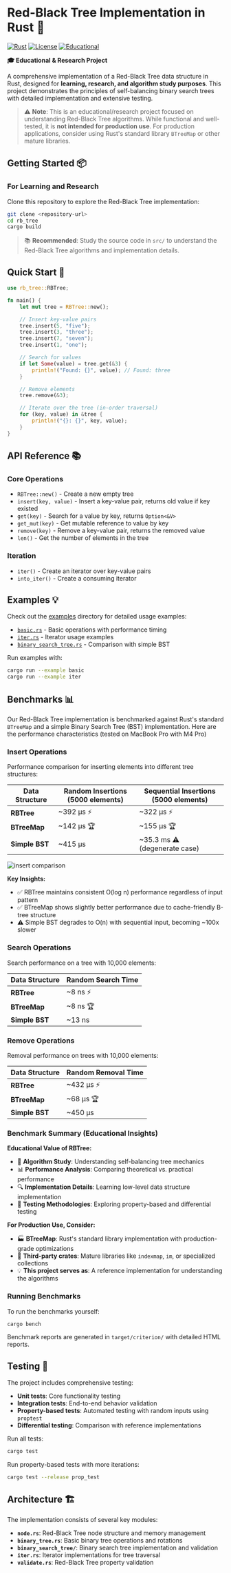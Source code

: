 # Red-Black Tree Implementation in Rust 🌳

[![Rust](https://img.shields.io/badge/rust-2024%20edition-orange.svg)](https://www.rust-lang.org/)
[![License](https://img.shields.io/badge/license-MIT-blue.svg)](LICENSE)
[![Educational](https://img.shields.io/badge/purpose-educational%20%26%20research-green.svg)]()

**🎓 Educational & Research Project**

A comprehensive implementation of a Red-Black Tree data structure in Rust, designed for **learning, research, and algorithm study purposes**. This project demonstrates the principles of self-balancing binary search trees with detailed implementation and extensive testing.

> ⚠️ **Note**: This is an educational/research project focused on understanding Red-Black Tree algorithms. While functional and well-tested, it is **not intended for production use**. For production applications, consider using Rust's standard library `BTreeMap` or other mature libraries.

## Getting Started 📦

### For Learning and Research

Clone this repository to explore the Red-Black Tree implementation:

```bash
git clone <repository-url>
cd rb_tree
cargo build
```

> 📚 **Recommended**: Study the source code in `src/` to understand the Red-Black Tree algorithms and implementation details.

## Quick Start 🚀

```rust
use rb_tree::RBTree;

fn main() {
    let mut tree = RBTree::new();

    // Insert key-value pairs
    tree.insert(5, "five");
    tree.insert(3, "three");
    tree.insert(7, "seven");
    tree.insert(1, "one");

    // Search for values
    if let Some(value) = tree.get(&3) {
        println!("Found: {}", value); // Found: three
    }

    // Remove elements
    tree.remove(&3);

    // Iterate over the tree (in-order traversal)
    for (key, value) in &tree {
        println!("{}: {}", key, value);
    }
}
```

## API Reference 📚

### Core Operations

- `RBTree::new()` - Create a new empty tree
- `insert(key, value)` - Insert a key-value pair, returns old value if key existed
- `get(key)` - Search for a value by key, returns `Option<&V>`
- `get_mut(key)` - Get mutable reference to value by key
- `remove(key)` - Remove a key-value pair, returns the removed value
- `len()` - Get the number of elements in the tree

### Iteration

- `iter()` - Create an iterator over key-value pairs
- `into_iter()` - Create a consuming iterator

## Examples 💡

Check out the [examples](examples/) directory for detailed usage examples:

- [`basic.rs`](examples/basic.rs) - Basic operations with performance timing
- [`iter.rs`](examples/iter.rs) - Iterator usage examples
- [`binary_search_tree.rs`](examples/binary_search_tree.rs) - Comparison with simple BST

Run examples with:

```bash
cargo run --example basic
cargo run --example iter
```

## Benchmarks 📊

Our Red-Black Tree implementation is benchmarked against Rust's standard `BTreeMap` and a simple Binary Search Tree (BST) implementation. Here are the performance characteristics (tested on MacBook Pro with M4 Pro)

### Insert Operations

Performance comparison for inserting elements into different tree structures:

| Data Structure | Random Insertions (5000 elements) | Sequential Insertions (5000 elements) |
| -------------- | --------------------------------- | ------------------------------------- |
| **RBTree**     | ~392 μs ⚡                        | ~322 μs ⚡                            |
| **BTreeMap**   | ~142 μs 🏆                        | ~155 μs 🏆                            |
| **Simple BST** | ~415 μs                           | ~35.3 ms ⚠️ (degenerate case)         |

![insert comparison](comparison.png)

**Key Insights:**

- ✅ RBTree maintains consistent O(log n) performance regardless of input pattern
- ✅ BTreeMap shows slightly better performance due to cache-friendly B-tree structure
- ⚠️ Simple BST degrades to O(n) with sequential input, becoming ~100x slower

### Search Operations

Search performance on a tree with 10,000 elements:

| Data Structure | Random Search Time |
| -------------- | ------------------ |
| **RBTree**     | ~8 ns ⚡           |
| **BTreeMap**   | ~8 ns 🏆           |
| **Simple BST** | ~13 ns             |

### Remove Operations

Removal performance on trees with 10,000 elements:

| Data Structure | Random Removal Time |
| -------------- | ------------------- |
| **RBTree**     | ~432 μs ⚡          |
| **BTreeMap**   | ~68 μs 🏆           |
| **Simple BST** | ~450 μs             |

### Benchmark Summary (Educational Insights)

**Educational Value of RBTree:**

- 🎯 **Algorithm Study**: Understanding self-balancing tree mechanics
- 📊 **Performance Analysis**: Comparing theoretical vs. practical performance
- 🔍 **Implementation Details**: Learning low-level data structure implementation
- 🧪 **Testing Methodologies**: Exploring property-based and differential testing

**For Production Use, Consider:**

- 🏭 **BTreeMap**: Rust's standard library implementation with production-grade optimizations
- 🚀 **Third-party crates**: Mature libraries like `indexmap`, `im`, or specialized collections
- 💡 **This project serves as**: A reference implementation for understanding the algorithms

### Running Benchmarks

To run the benchmarks yourself:

```bash
cargo bench
```

Benchmark reports are generated in `target/criterion/` with detailed HTML reports.

## Testing 🧪

The project includes comprehensive testing:

- **Unit tests**: Core functionality testing
- **Integration tests**: End-to-end behavior validation
- **Property-based tests**: Automated testing with random inputs using `proptest`
- **Differential testing**: Comparison with reference implementations

Run all tests:

```bash
cargo test
```

Run property-based tests with more iterations:

```bash
cargo test --release prop_test
```

## Architecture 🏗️

The implementation consists of several key modules:

- **`node.rs`**: Red-Black Tree node structure and memory management
- **`binary_tree.rs`**: Basic binary tree operations and rotations
- **`binary_search_tree/`**: Binary search tree implementation and validation
- **`iter.rs`**: Iterator implementations for tree traversal
- **`validate.rs`**: Red-Black Tree property validation
